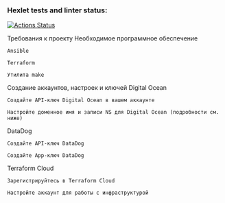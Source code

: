 ### Hexlet tests and linter status:
[![Actions Status](https://github.com/BaronDeFitenbah/devops-for-programmers-project-77/actions/workflows/hexlet-check.yml/badge.svg)](https://github.com/BaronDeFitenbah/devops-for-programmers-project-77/actions)

Требования к проекту
Необходимое программное обеспечение

    Ansible

    Terraform

    Утилита make

Создание аккаунтов, настроек и ключей
Digital Ocean

    Создайте API-ключ Digital Ocean в вашем аккаунте

    Настройте доменное имя и записи NS для Digital Ocean (подробности см. ниже)

DataDog

    Создайте API-ключ DataDog

    Создайте App-ключ DataDog

Terraform Cloud

    Зарегистрируйтесь в Terraform Cloud

    Настройте аккаунт для работы с инфраструктурой
